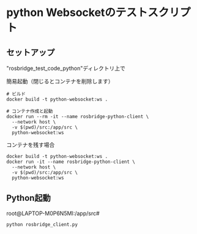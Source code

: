 # python Websocketのテストスクリプト

## セットアップ
"rosbridge_test_code_python"ディレクトリ上で

簡易起動（閉じるとコンテナを削除します）
```
# ビルド
docker build -t python-websocket:ws .

# コンテナ作成と起動
docker run --rm -it --name rosbridge-python-client \
  --network host \
  -v $(pwd)/src:/app/src \
  python-websocket:ws
```

コンテナを残す場合
```
docker build -t python-websocket:ws .
docker run -it --name rosbridge-python-client \
  --network host \
  -v $(pwd)/src:/app/src \
  python-websocket:ws
```

## Python起動
root@LAPTOP-M0P6N5MI:/app/src# 
```
python rosbridge_client.py
```